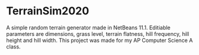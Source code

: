 # TerrainSim2020

A simple random terrain generator made in NetBeans 11.1. Editiable parameters are dimensions, grass level, terrain flatness, hill frequency, hill height and hill width. This project was made for my AP Computer Science A class.
